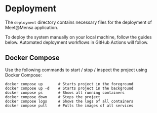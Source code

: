 # Deployment
The `deployment` directory contains necessary files for the deployment of Meet@Mensa application. 

To deploy the system manually on your local machine, follow the guides below. Automated deployment workflows in GitHub Actions will follow.

## Docker Compose
Use the following commands to start / stop / inspect the project using Docker Compose:
```
docker compose up       # Starts project in the foreground
docker compose up -d    # Starts project in the background
docker compose ps       # Shows all running containers
docker compose down     # Stops the project
docker compose logs     # Shows the logs of all containers
docker compose pull     # Pulls the images of all services
```
